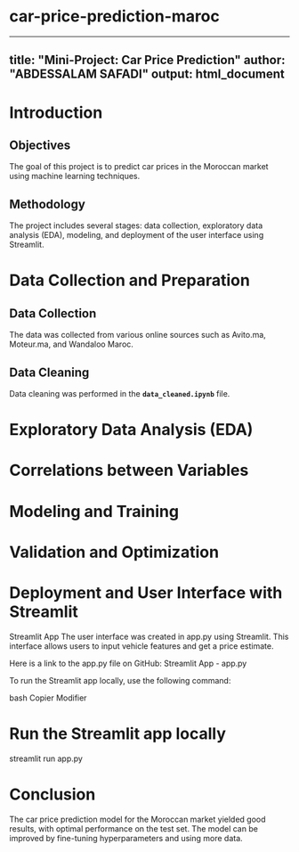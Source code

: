 ﻿# car-price-prediction-maroc
 ---
title: "Mini-Project: Car Price Prediction"
author: "ABDESSALAM SAFADI"
output: html_document
---

# Introduction
## Objectives
The goal of this project is to predict car prices in the Moroccan market using machine learning techniques.

## Methodology
The project includes several stages: data collection, exploratory data analysis (EDA), modeling, and deployment of the user interface using Streamlit.

# Data Collection and Preparation
## Data Collection
The data was collected from various online sources such as Avito.ma, Moteur.ma, and Wandaloo Maroc.

## Data Cleaning
Data cleaning was performed in the **`data_cleaned.ipynb`** file.





# Exploratory Data Analysis (EDA)
# Correlations between Variables
# Modeling and Training
# Validation and Optimization
# Deployment and User Interface with Streamlit
Streamlit App
The user interface was created in app.py using Streamlit. This interface allows users to input vehicle features and get a price estimate.

Here is a link to the app.py file on GitHub:
Streamlit App - app.py

To run the Streamlit app locally, use the following command:

bash
Copier
Modifier
# Run the Streamlit app locally
streamlit run app.py

# Conclusion
The car price prediction model for the Moroccan market yielded good results, with optimal performance on the test set. The model can be improved by fine-tuning hyperparameters and using more data.
